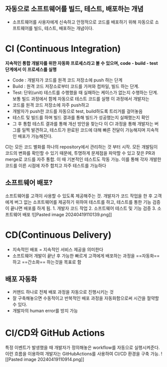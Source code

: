 ## 자동으로 소프트웨어를 빌드, 테스트, 배포하는 개념
- 소프트웨어를 사용자에게 신속하고 안정적으로 코드를 배포하기 위해 자동으로 소프트웨어를 빌드, 테스트, 배포하는 개념이다.
# CI (Continuous Integration)
**지속적인 통합 개발자를 위한 자동화 프로세스라고 볼 수 있으며, code - build - test 단계에서 이 프로세스를 실행** 
- Code : 개발자가 코드를 원격 코드 저장소에 push 하는 단계
- Build : 원격 코드 저장소로부터 코드를 가져와 컴파일, 빌드 하는 단계.
- Test: 단위(unit) 테스트를 수행했을 때 실패하는 케이스가 없는지 수행하는 단계. 보통 빌드 과정에서 함께 자동으로 테스트 코드를 실행
이 과정에서 개발자는
- 코드를 원격 코드 저장소에 자주 push하고 
- 개발자가 push한 코드를 자동으로 test, build하도록 트리거를 걸어놓음
- 테스트 및 빌드를 하며 빌드 결과를 통해 빌드가 성공했는지 실패했는지 확인
- 그 후 통합 테스트 결과를 통해 개선 방안을 찾는다
이 CI 과정을 통해 개발자는 버그를 일찍 발견하고, 테스트가 완료된 코드에 대해 빠른 전달이 가능해지며 지속적인 배포가 가능해진다.

CI는 모든 코드 별화를 하나의 repository에서 관리하는 것 부터 시작. 모든 개발팀이 코드의 변화를 확인할 수 있기 때문에, 투명하게 문제점을 파악할 수 있고 잦은 PR과 merge로 코드를 자주 통합.
이 때 기본적인 테스트도 작동 가능. 이를 통해 각자 개발한 코드를 이른 시점에 자주 합치고 자주 테스트를 가능하다
## 소프트웨어 배포?
소프트웨어를 고객이 사용할 수 있도록 제공해주는 것. 개발자가 코드 작업을 한 후 고객에게 버그 없는 소프트웨어를 제공하기 위하여 테스트를 하고, 테스트를 통한 기능 검증이 끝나면 배포를 하게 됨.
	1. 개발자 코드 작업
	2. 소프트웨어 테스트 및 기능 검증
	3. 소프트웨어 배포
 ![[Pasted image 20240419110139.png]]
# CD(Continuous Delivery)
- 지속적인 배포 = 지속적인 서비스 제공을 의미한다
- 소프트웨어 개발이 끝난 후 가능한 빠르게 고객에게 배포하는 과정을 ==자동화==하고 ==간소화== 하는것을 목표로 함
## 배포 자동화
- 커맨드 하나로 전체 배포 과정을 자동으로 진행시키는 것
- 잘 구축해놓으면 수동적이고 반복적인 배포 과정을 자동화함으로써 시간을 절약할 수 있다.
- 개발자의 human error를 방지 가능
# CI/CD와 GitHub Actions
특정 이벤트가 발생했을 때 개발자가 정의해놓은 workflow를 자동으로 실행시켜준다.
이런 흐름을 이용하여 개발자는 GitHubActions를 사용하여 CI/CD 환경을 구축 가능.
![[Pasted image 20240419110914.png]]